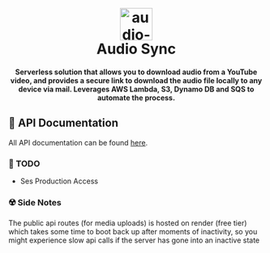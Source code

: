 <h1 align="center">
  <br>
  <a href="https://github.com/Oluwatunmise-olat"><img width="64" height="64" src="https://img.icons8.com/cotton/64/cloud-refresh.png" alt="audio-sync"/></a>
  <br>
  Audio Sync
  <br>
</h1>

<h4 align="center">Serverless solution that allows you to download audio from a YouTube video, and provides a secure link to download the audio file locally to any device via mail. Leverages AWS Lambda, S3, Dynamo DB and SQS to automate the process.</h4>

## 📇 API Documentation

All API documentation can be found [here](https://documenter.getpostman.com/view/16498899/2s9YypFNsB).

<!-- ## 👷🏽‍♂️ Installation And Usage -->

### 🚧 TODO

- Ses Production Access

### ☢️ Side Notes

The public api routes (for media uploads) is hosted on render (free tier) which takes some time to boot back up after moments of inactivity, so you might experience slow api calls if the server has gone into an inactive state

